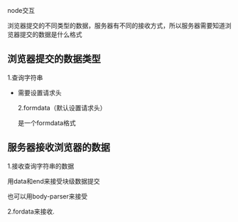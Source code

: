 node交互

浏览器提交的不同类型的数据，服务器有不同的接收方式，所以服务器需要知道浏览器提交的数据是什么格式   

## 浏览器提交的数据类型

1.查询字符串

- 需要设置请求头

  2.formdata（默认设置请求头）

  是一个formdata格式

## 服务器接收浏览器的数据

1.接收查询字符串的数据

用data和end来接受块级数据提交

也可以用body-parser来接受

2.fordata来接收.